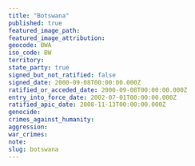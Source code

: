 ```yaml
---
title: "Botswana"
published: true
featured_image_path:
featured_image_attribution:
geocode: BWA
iso_code: BW
territory:
state_party: true
signed_but_not_ratified: false
signed_date: 2000-09-08T00:00:00.000Z
ratified_or_acceded_date: 2000-09-08T00:00:00.000Z
entry_into_force_date: 2002-07-01T00:00:00.000Z
ratified_apic_date: 2008-11-13T00:00:00.000Z
genocide:
crimes_against_humanity:
aggression:
war_crimes:
note:
slug: botswana
---
```

